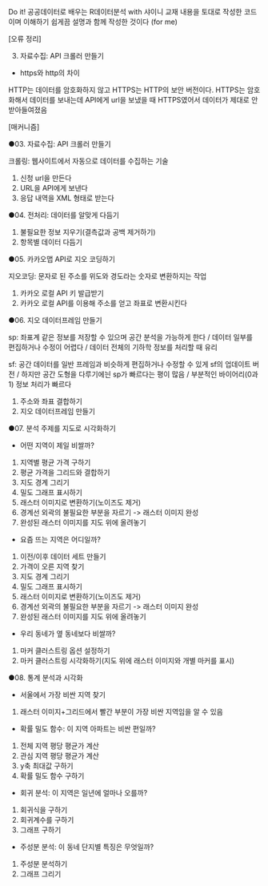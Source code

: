Do it! 공공데이터로 배우는 R데이터분석 with 샤이니 교재 내용을 토대로 작성한 코드이며 이해하기 쉽게끔 설명과 함께 작성한 것이다 (for me)


[오류 정리]

03. 자료수집: API 크롤러 만들기
- https와 http의 차이

HTTP는 데이터를 암호화하지 않고 HTTPS는 HTTP의 보안 버전이다.
HTTPS는 암호화해서 데이터를 보내는데 API에게 url을 보냈을 때 HTTPS였어서 데이터가 제대로 안받아들여졌음



[매커니즘]

●03. 자료수집: API 크롤러 만들기

크롤링: 웹사이트에서 자동으로 데이터를 수집하는 기술
 1. 신청 url을 만든다
 2. URL을 API에게 보낸다
 3. 응답 내역을 XML 형태로 받는다


●04. 전처리: 데이터를 알맞게 다듬기
 1. 불필요한 정보 지우기(결측값과 공백 제거하기)
 2. 항목별 데이터 다듬기


●05. 카카오맵 API로 지오 코딩하기

지오코딩: 문자로 된 주소를 위도와 경도라는 숫자로 변환하지는 작업
 1. 카카오 로컬 API 키 발급받기
 2. 카카오 로컬 API를 이용해 주소를 얻고 좌표로 변환시킨다


●06. 지오 데이터프레임 만들기

sp: 좌표계 같은 정보를 저장할 수 있으며 공간 분석을 가능하게 한다 / 데이터 일부를 편집하거나 수정이 어렵다 / 데이터 전체의 기하학 정보를 처리할 때 유리

sf: 공간 데이터를 일반 프레임과 비슷하게 편집하거나 수정할 수 있게 sf의 업데이트 버전 / 하지만 공간 도형을 다루기에늰 sp가 빠르다는 평이 많음 / 부분적인 바이어리(0과 1) 정보 처리가 빠르다
 1. 주소와 좌표 결합하기
 2. 지오 데이터프레임 만들기

●07. 분석 주제를 지도로 시각화하기
- 어떤 지역이 제일 비쌀까?
 1. 지역별 평균 가격 구하기
 2. 평균 가격을 그리드와 결합하기
 3. 지도 경계 그리기
 4. 밀도 그래프 표시하기
 5. 래스터 이미지로 변환하기(노이즈도 제거)
 6. 경계선 외곽의 불필요한 부분을 자르기 -> 래스터 이미지 완성
 7. 완성된 래스터 이미지를 지도 위에 올려놓기

- 요즘 뜨는 지역은 어디일까?
 1. 이전/이후 데이터 세트 만들기
 2. 가격이 오른 지역 찾기
 3. 지도 경계 그리기
 4. 밀도 그래프 표시하기
 5. 래스터 이미지로 변환하기(노이즈도 제거)
 6. 경계선 외곽의 불필요한 부분을 자르기 -> 래스터 이미지 완성
 7. 완성된 래스터 이미지를 지도 위에 올려놓기

- 우리 동네가 옆 동네보다 비쌀까?
 1. 마커 클러스트링 옵션 설정하기
 2. 마커 클러스트링 시각화하기(지도 위에 래스터 이미지와 개별 마커를 표시)

●08. 통계 분석과 시각화
- 서울에서 가장 비싼 지역 찾기
 1. 래스터 이미지+그리드에서 빨간 부분이 가장 비싼 지역임을 알 수 있음

- 확률 밀도 함수: 이 지역 아파트는 비싼 편일까?
 1. 전체 지역 평당 평균가 계산
 2. 관심 지역 평당 평균가 계산
 3. y축 최대값 구하기
 4. 확률 밀도 함수 구하기

- 회귀 분석: 이 지역은 일년에 얼마나 오를까?
 1. 회귀식을 구하기
 2. 회귀계수를 구하기
 3. 그래프 구하기

- 주성분 분석: 이 동네 단지별 특징은 무엇일까?
 1. 주성분 분석하기
 2. 그래프 그리기

